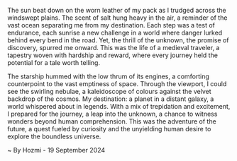 
The sun beat down on the worn leather of my pack as I trudged across the windswept plains.  The scent of salt hung heavy in the air, a reminder of the vast ocean separating me from my destination.  Each step was a test of endurance, each sunrise a new challenge in a world where danger lurked behind every bend in the road.  Yet, the thrill of the unknown, the promise of discovery, spurred me onward.  This was the life of a medieval traveler, a tapestry woven with hardship and reward, where every journey held the potential for a tale worth telling.

The starship hummed with the low thrum of its engines, a comforting counterpoint to the vast emptiness of space.  Through the viewport, I could see the swirling nebulae, a kaleidoscope of colours against the velvet backdrop of the cosmos.  My destination: a planet in a distant galaxy, a world whispered about in legends.  With a mix of trepidation and excitement, I prepared for the journey, a leap into the unknown, a chance to witness wonders beyond human comprehension.  This was the adventure of the future, a quest fueled by curiosity and the unyielding human desire to explore the boundless universe. 

~ By Hozmi - 19 September 2024
